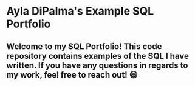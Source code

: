 # Ayla DiPalma's Example SQL Portfolio
## Welcome to my SQL Portfolio! This code repository contains examples of the SQL I have written. If you have any questions in regards to my work, feel free to reach out! 😄 
